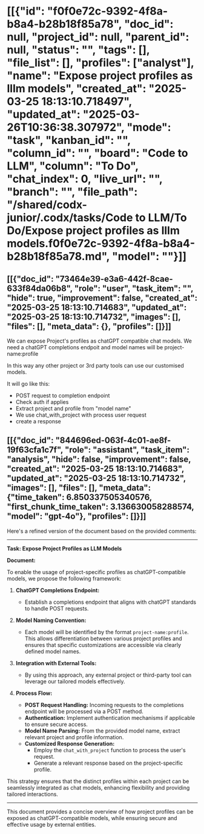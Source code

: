 # [[{"id": "f0f0e72c-9392-4f8a-b8a4-b28b18f85a78", "doc_id": null, "project_id": null, "parent_id": null, "status": "", "tags": [], "file_list": [], "profiles": ["analyst"], "name": "Expose project profiles as lllm models", "created_at": "2025-03-25 18:13:10.718497", "updated_at": "2025-03-26T10:36:38.307972", "mode": "task", "kanban_id": "", "column_id": "", "board": "Code to LLM", "column": "To Do", "chat_index": 0, "live_url": "", "branch": "", "file_path": "/shared/codx-junior/.codx/tasks/Code to LLM/To Do/Expose project profiles as lllm models.f0f0e72c-9392-4f8a-b8a4-b28b18f85a78.md", "model": ""}]]
## [[{"doc_id": "73464e39-e3a6-442f-8cae-633f84da06b8", "role": "user", "task_item": "", "hide": true, "improvement": false, "created_at": "2025-03-25 18:13:10.714683", "updated_at": "2025-03-25 18:13:10.714732", "images": [], "files": [], "meta_data": {}, "profiles": []}]]
We can expose Project's profiles as chatGPT compatible chat models.
We need a chatGPT completions endpoit and model names will be project-name:profile

In this way any other project or 3rd party tools can use our customised models.

It will go like this:
* POST request to completion endpoint
* Check auth if applies
* Extract project and profile from "model name"
* We use chat_with_project with process user request
* create a response
## [[{"doc_id": "844696ed-063f-4c01-ae8f-19f63cfa1c7f", "role": "assistant", "task_item": "analysis", "hide": false, "improvement": false, "created_at": "2025-03-25 18:13:10.714683", "updated_at": "2025-03-25 18:13:10.714732", "images": [], "files": [], "meta_data": {"time_taken": 6.850337505340576, "first_chunk_time_taken": 3.136630058288574, "model": "gpt-4o"}, "profiles": []}]]
Here's a refined version of the document based on the provided comments:

---

**Task: Expose Project Profiles as LLM Models**

**Document:**

To enable the usage of project-specific profiles as chatGPT-compatible models, we propose the following framework:

1. **ChatGPT Completions Endpoint:**
   - Establish a completions endpoint that aligns with chatGPT standards to handle POST requests.

2. **Model Naming Convention:**
   - Each model will be identified by the format `project-name:profile`. This allows differentiation between various project profiles and ensures that specific customizations are accessible via clearly defined model names.

3. **Integration with External Tools:**
   - By using this approach, any external project or third-party tool can leverage our tailored models effectively.

4. **Process Flow:**
   - **POST Request Handling:** Incoming requests to the completions endpoint will be processed via a POST method.
   - **Authentication:** Implement authentication mechanisms if applicable to ensure secure access.
   - **Model Name Parsing:** From the provided model name, extract relevant project and profile information.
   - **Customized Response Generation:**
     - Employ the `chat_with_project` function to process the user's request.
     - Generate a relevant response based on the project-specific profile.
   
This strategy ensures that the distinct profiles within each project can be seamlessly integrated as chat models, enhancing flexibility and providing tailored interactions.

--- 

This document provides a concise overview of how project profiles can be exposed as chatGPT-compatible models, while ensuring secure and effective usage by external entities.